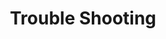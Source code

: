 ---
layout: default
title: Trouble Shooting
nav_order: 13
has_children: true
# permalink: docs/GCP
---